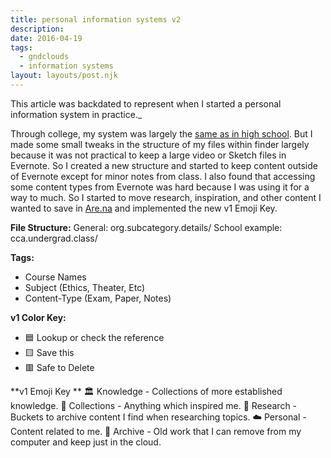 ```yaml
---
title: personal information systems v2
description:
date: 2016-04-19
tags:
  - gndclouds
  - information systems
layout: layouts/post.njk
---
```


This article was backdated to represent when I started a personal information system in practice._

Through college, my system was largely the [same as in high school](gndclouds.cc/personal-information-system-v1). But I made some small tweaks in the structure of my files within finder largely because it was not practical to keep a large video or Sketch files in Evernote. So I created a new structure and started to keep content outside of Evernote except for minor notes from class. I also found that accessing some content types from Evernote was hard because I was using it for a way to much. So I started to move research, inspiration, and other content I wanted to save in [Are.na](https://are.na) and implemented the new v1 Emoji Key.

**File Structure:**
General: org.subcategory.details/
School example: cca.undergrad.class/

**Tags:**
- Course Names
- Subject (Ethics, Theater, Etc)
- Content-Type (Exam, Paper, Notes)

**v1 Color Key:**
+ 🟦 Lookup or check the reference  
+ 🟨 Save this
+ 🟥 Safe to Delete

**v1 Emoji Key **
🏛 Knowledge - Collections of more established knowledge.
💎 Collections - Anything which inspired me. 
🔬 Research - Buckets to archive content I find when researching topics.
☁️ Personal - Content related to me.
💾  Archive - Old work that I can remove from my computer and keep just in the cloud.
